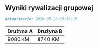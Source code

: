 ## Wyniki rywalizacji grupowej

```markdown
Aktualizacja: 2020-05-28 03:56:19
```

Drużyna A | Drużyna B
------------ | -------------
 9080 KM | 8740 KM